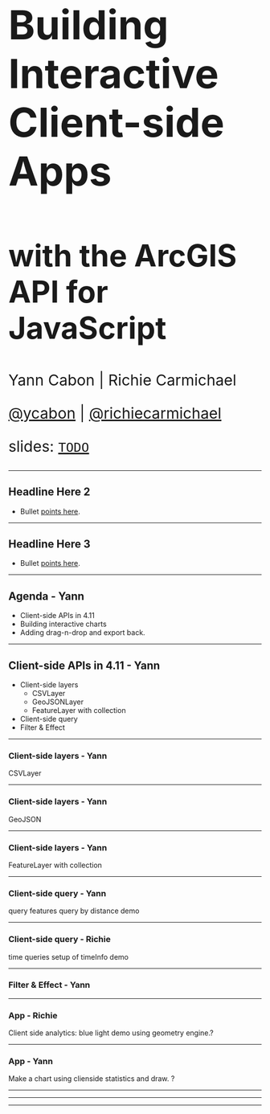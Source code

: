 <!-- .slide: data-background="../reveal.js/img/2019/devsummit/bg-1.png" -->

<h1 style="text-align: left; font-size: 80px;">Building Interactive Client-side Apps</h1>
<h2 style="text-align: left; font-size: 60px;">with the ArcGIS API for JavaScript</h2>
<p style="text-align: left; font-size: 30px;">Yann Cabon | Richie Carmichael</p>
<p style="text-align: left; font-size: 30px;"><a href="https://github.com/ycabon">@ycabon</a> | <a href="https://github.com/richiecarmichael">@richiecarmichael</a></p>
    <p style="text-align: left; font-size: 30px;">slides: <a href=""><code>TODO</code></a></p>

---

<!-- .slide: data-background="../reveal.js/img/2019/devsummit/bg-2.png" -->

## Headline Here 2

* Bullet [points here](http://hakim.se).

---

<!-- .slide: data-background="../reveal.js/img/2019/devsummit/bg-3.png" -->

## Headline Here 3

* Bullet [points here](http://hakim.se).

---

## Agenda - Yann

- Client-side APIs in 4.11
- Building interactive charts
- Adding drag-n-drop and export back.

---

## Client-side APIs in 4.11 - Yann

- Client-side layers
  - CSVLayer
  - GeoJSONLayer
  - FeatureLayer with collection
- Client-side query
- Filter & Effect

---

### Client-side layers - Yann

CSVLayer

---

### Client-side layers - Yann

GeoJSON

---

### Client-side layers - Yann

FeatureLayer with collection

---

### Client-side query - Yann

query features
query by distance
demo

---

### Client-side query - Richie

time queries
setup of timeInfo
demo

---

### Filter & Effect - Yann

---

### App - Richie

Client side analytics: blue light demo using geometry engine.?

---

### App - Yann

Make a chart using clienside statistics and draw. ?

---

---

<!-- .slide: data-background="../reveal.js/img/2019/devsummit/bg-esri.png" -->

---

<!-- .slide: data-background="../reveal.js/img/2019/devsummit/bg-rating.png" -->